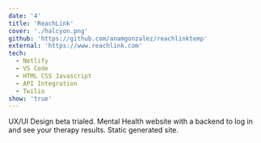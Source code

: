 ```yaml
---
date: '4'
title: 'ReachLink'
cover: './halcyon.png'
github: 'https://github.com/anamgonzalez/reachlinktemp'
external: 'https://www.reachlink.com'
tech:
  - Netlify
  - VS Code
  - HTML CSS Javascript
  - API Integration
  - Twilio 
show: 'true'
---
```


UX/UI Design beta trialed. Mental Health website with a backend to log in and see your therapy results. Static generated site.  
